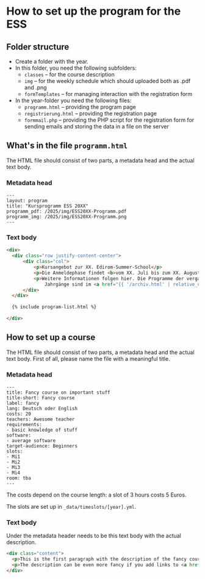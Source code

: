 # How to set up the program for the ESS

## Folder structure
- Create a folder with the year.
- In this folder, you need the following subfolders:
  - `classes` – for the course description
  - `img` – for the weekly schedule which should uploaded both as .pdf and .png
  - `formTemplates` – for managing interaction with the registration form
- In the year-folder you need the following files:
  - `programm.html` – providing the program page
  - `registrierung.html` – providing the registration page
  - `formmail.php` – providing the PHP script for the registration form for 
    sending emails and storing the data in a file on the server

 
## What's in the file `programm.html`
The HTML file should consist of two parts, a metadata head and the actual text 
body.

### Metadata head

    ---
    layout: program
    title: "Kursprogramm ESS 20XX"
    programm_pdf: /2025/img/ESS20XX-Programm.pdf
    programm_img: /2025/img/ESS20XX-Programm.png
    ---
    
    
### Text body

```html
<div>
  <div class="row justify-content-center">
      <div class="col">
          <p>Kursangebot zur XX. Edirom-Summer-School</p>
          <p>Die Anmeldephase findet <b>vom XX. Juli bis zum XX. August</b> statt.</p>
          <p>Weitere Informationen folgen hier. Die Programme der vergangenen
              Jahrgänge sind im <a href="{{ '/archiv.html' | relative_url }}">Archiv</a> zu finden.</p>
      </div>
  </div>
      
  {% include program-list.html %}
  
</div>
```
    

## How to set up a course

The HTML file should consist of two parts, a metadata head and the actual text 
body.
First of all, please name the file with a meaningful title.

### Metadata head

    ---
    title: Fancy course on important stuff
    title-short: Fancy course
    label: fancy
    lang: Deutsch oder English
    costs: 20
    teachers: Awesome teacher
    requirements:
    - basic knowledge of stuff
    software:
    - average software
    target-audience: Beginners
    slots:
    - Mi1
    - Mi2
    - Mi3
    - Mi4
    room: tba
    ---

The costs depend on the course length: a slot of 3 hours costs 5 Euros.


The slots are set up in `_data/timeslots/[year].yml`.

### Text body
Under the metadata header needs to be this text body with the actual description.

```html
<div class="content">
  <p>This is the first paragraph with the description of the fancy course.</p>
  <p>The description can be even more fancy if you add links to <a href="https://www.fancy-website.de/" title="Fancy Website" target="_blank">websites</a>.</p>
</div>
```
